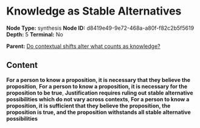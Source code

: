 # Knowledge as Stable Alternatives

**Node Type:** synthesis
**Node ID:** d8419e49-9e72-468a-a80f-f82c2b5f5619
**Depth:** 5
**Terminal:** No

**Parent:** [Do contextual shifts alter what counts as knowledge?](do-contextual-shifts-alter-what-counts-as-knowledge-antithesis-e01a5e8f-5072-493e-b22f-cbb051d836b0.md)

## Content

**For a person to know a proposition, it is necessary that they believe the proposition**, **For a person to know a proposition, it is necessary for the proposition to be true**, **Justification requires ruling out stable alternative possibilities which do not vary across contexts**, **For a person to know a proposition, it is sufficient that they believe the proposition, the proposition is true, and the proposition withstands all stable alternative possibilities**
